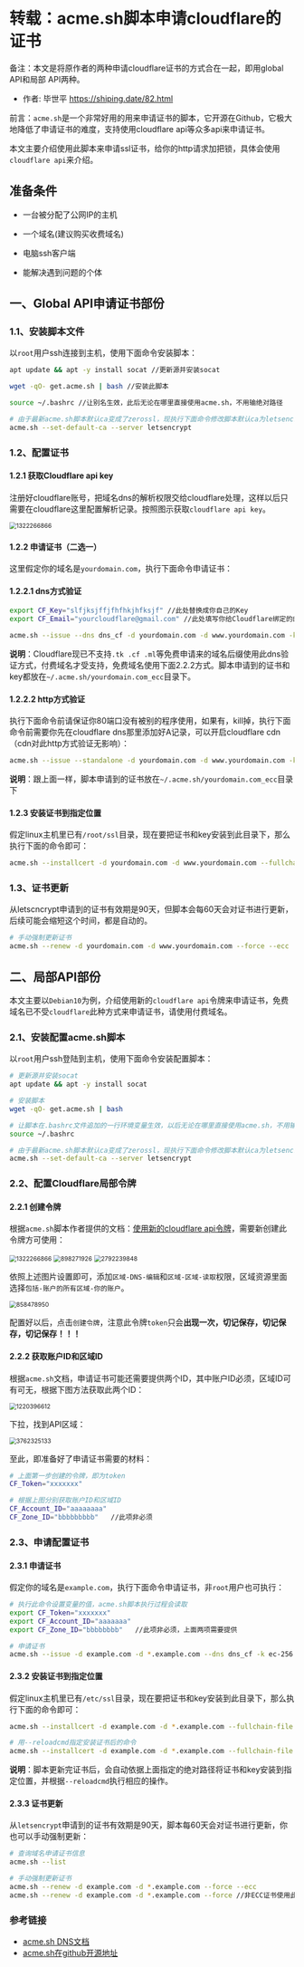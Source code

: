 # 转载：acme.sh脚本申请cloudflare的证书

备注：本文是将原作者的两种申请cloudflare证书的方式合在一起，即用global API和局部 API两种。

- 作者: 毕世平 <https://shiping.date/82.html>

前言：`acme.sh`是一个非常好用的用来申请证书的脚本，它开源在Github，它极大地降低了申请证书的难度，支持使用cloudflare api等众多api来申请证书。

本文主要介绍使用此脚本来申请ssl证书，给你的http请求加把锁，具体会使用`cloudflare api`来介绍。

## 准备条件

- 一台被分配了公网IP的主机

- 一个域名(建议购买收费域名)

- 电脑ssh客户端

- 能解决遇到问题的个体

## 一、Global API申请证书部份

### 1.1、安装脚本文件

以`root`用户ssh连接到主机，使用下面命令安装脚本：

```bash
apt update && apt -y install socat //更新源并安装socat

wget -qO- get.acme.sh | bash //安装此脚本

source ~/.bashrc //让别名生效，此后无论在哪里直接使用acme.sh，不用输绝对路径

# 由于最新acme.sh脚本默认ca变成了zerossl，现执行下面命令修改脚本默认ca为letsencrypt
acme.sh --set-default-ca --server letsencrypt
```

### 1.2、配置证书

#### 1.2.1 获取Cloudflare api key

注册好cloudflare账号，把域名dns的解析权限交给cloudflare处理，这样以后只需要在cloudflare这里配置解析记录。按照图示获取`cloudflare api key`。

<img src="./1322266866-1471291.png" alt="1322266866" style="zoom:75%;" />

#### 1.2.2 申请证书（二选一）

这里假定你的域名是`yourdomain.com`，执行下面命令申请证书：

#### 1.2.2.1 dns方式验证

```bash
export CF_Key="slfjksjffjfhfhkjhfksjf" //此处替换成你自己的Key
export CF_Email="yourcloudflare@gmail.com" //此处填写你给Cloudflare绑定的邮箱账号

acme.sh --issue --dns dns_cf -d yourdomain.com -d www.yourdomain.com -k ec-256
```

**说明**：Cloudflare现已不支持`.tk .cf .ml`等免费申请来的域名后缀使用此dns验证方式，付费域名才受支持，免费域名使用下面2.2.2方式。脚本申请到的证书和key都放在`~/.acme.sh/yourdomain.com_ecc`目录下。

#### 1.2.2.2 http方式验证

执行下面命令前请保证你80端口没有被别的程序使用，如果有，kill掉，执行下面命令前需要你先在cloudflare dns那里添加好A记录，可以开启cloudflare cdn（cdn对此http方式验证无影响）：

```bash
acme.sh --issue --standalone -d yourdomain.com -d www.yourdomain.com -k ec-256
```

**说明**：跟上面一样，脚本申请到的证书放在`~/.acme.sh/yourdomain.com_ecc`目录下

#### 1.2.3 安装证书到指定位置

假定linux主机里已有`/root/ssl`目录，现在要把证书和key安装到此目录下，那么执行下面的命令即可：

```bash
acme.sh --installcert -d yourdomain.com -d www.yourdomain.com --fullchain-file /root/ssl/web.crt --key-file /root/ssl/web.key --ecc
```

### 1.3、证书更新

从letscncrypt申请到的证书有效期是90天，但脚本会每60天会对证书进行更新，后续可能会缩短这个时间，都是自动的。

```bash
# 手动强制更新证书
acme.sh --renew -d yourdomain.com -d www.yourdomain.com --force --ecc
```

## 二、局部API部份

本文主要以`Debian10`为例，介绍使用新的`cloudflare api`令牌来申请证书，免费域名已不受`cloudflare`此种方式来申请证书，请使用付费域名。

### 2.1、安装配置acme.sh脚本

以`root`用户ssh登陆到主机，使用下面命令安装配置脚本：

```bash
# 更新源并安装socat
apt update && apt -y install socat

# 安装脚本
wget -qO- get.acme.sh | bash

# 让脚本在.bashrc文件追加的一行环境变量生效，以后无论在哪里直接使用acme.sh，不用输绝对路径
source ~/.bashrc

# 由于最新acme.sh脚本默认ca变成了zerossl，现执行下面命令修改脚本默认ca为letsencrypt
acme.sh --set-default-ca --server letsencrypt
```

### 2.2、配置Cloudflare局部令牌

#### 2.2.1 创建令牌

根据`acme.sh`脚本作者提供的文档：[使用新的cloudflare api令牌](https://github.com/acmesh-official/acme.sh/wiki/dnsapi#using-the-new-cloudflare-api-token-you-will-get-this-after-normal-login-and--scroll-down-on-dashboard-and-copy-credentials)，需要新创建此令牌方可使用：

<img src="./1322266866-1470813.png" alt="1322266866" style="zoom:75%;" />

<img src="./898271926.png" alt="898271926" style="zoom:75%;" />

<img src="./2792239848.png" alt="2792239848" style="zoom:75%;" />

依照上述图片设置即可，添加`区域-DNS-编辑`和`区域-区域-读取`权限，区域资源里面选择`包括-账户的所有区域-你的账户`。

<img src="./858478950.png" alt="858478950" style="zoom:75%;" />

配置好以后，点击`创建令牌`，注意此令牌`token`只会**出现一次，切记保存，切记保存，切记保存！！！**

#### 2.2.2 获取账户ID和区域ID

根据`acme.sh`文档，申请证书可能还需要提供两个ID，其中账户ID必须，区域ID可有可无，根据下图方法获取此两个ID：

<img src="./1220396612.png" alt="1220396612" style="zoom:75%;" />

下拉，找到API区域：

<img src="./3762325133.png" alt="3762325133" style="zoom:75%;" />

至此，即准备好了申请证书需要的材料：

```bash
# 上面第一步创建的令牌，即为token
CF_Token="xxxxxxx"

# 根据上图分别获取账户ID和区域ID
CF_Account_ID="aaaaaaaa"
CF_Zone_ID="bbbbbbbbb"   //此项非必须
```

### 2.3、申请配置证书

#### 2.3.1 申请证书

假定你的域名是`example.com`，执行下面命令申请证书，非`root`用户也可执行：

```bash
# 执行此命令设置变量的值，acme.sh脚本执行过程会读取
export CF_Token="xxxxxxx"
export CF_Account_ID="aaaaaaa"
export CF_Zone_ID="bbbbbbbb"   //此项非必须，上面两项需要提供

# 申请证书
acme.sh --issue -d example.com -d *.example.com --dns dns_cf -k ec-256
```

#### 2.3.2 安装证书到指定位置

假定linux主机里已有`/etc/ssl`目录，现在要把证书和key安装到此目录下，那么执行下面的命令即可：

```bash
acme.sh --installcert -d example.com -d *.example.com --fullchain-file /etc/ssl/web.crt --key-file /etc/ssl/web.key --ecc

# 用--reloadcmd指定安装证书后的命令
acme.sh --installcert -d example.com -d *.example.com --fullchain-file /etc/ssl/web.crt --key-file /etc/ssl/web.key --ecc --reloadcmd "systemctl restart webserver"
```

**说明**：脚本更新完证书后，会自动依据上面指定的绝对路径将证书和key安装到指定位置，并根据`--reloadcmd`执行相应的操作。

#### 2.3.3 证书更新

从`letsencrypt`申请到的证书有效期是90天，脚本每60天会对证书进行更新，你也可以手动强制更新：

```bash
# 查询域名申请证书信息
acme.sh --list

# 手动强制更新证书
acme.sh --renew -d example.com -d *.example.com --force --ecc
acme.sh --renew -d example.com -d *.example.com --force //非ECC证书使用此命令
```

### 参考链接

- [acme.sh DNS文档](https://github.com/acmesh-official/acme.sh/wiki/dnsapi)
- [acme.sh在github开源地址](https://github.com/acmesh-official/acme.sh)
